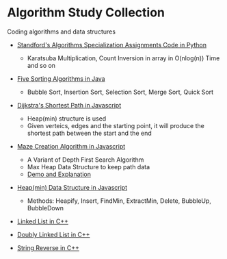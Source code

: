 # Algorithm Study Collection  
  
Coding algorithms and data structures  
  
- [Standford's Algorithms Specialization Assignments Code in Python](https://github.com/sijoonlee/algorithm_study/tree/master/Algorithm_Coursera)  
    - Karatsuba Multiplication, Count Inversion in array in O(nlog(n)) Time and so on  
  
- [Five Sorting Algorithms in Java](https://github.com/sijoonlee/algorithm_study/tree/master/sort)  
    - Bubble Sort, Insertion Sort, Selection Sort, Merge Sort, Quick Sort
  
- [Dijkstra's Shortest Path in Javascript](https://github.com/sijoonlee/algorithm_study/tree/master/Dijkstra-Shortest-Path)  
    - Heap(min) structure is used
    - Given verteics, edges and the starting point, it will produce the shortest path between the start and the end   
   
- [Maze Creation Algorithm in Javascript](https://github.com/sijoonlee/algorithm_study/tree/master/Create-Maze)  
    - A Variant of Depth First Search Algorithm  
    - Max Heap Data Structure to keep path data  
    - [Demo and Explanation](https://sijoonlee.github.io/algorithm-study/Create-Maze)  
  
- [Heap(min) Data Structure in Javascript](https://github.com/sijoonlee/algorithm_study/blob/master/Heap/Heap.js)  
    - Methods: Heapify, Insert, FindMin, ExtractMin, Delete, BubbleUp, BubbleDown  
  
- [Linked List in C++](https://github.com/sijoonlee/algorithm_study/tree/master/linked-list)  
  
- [Doubly Linked List in C++](https://github.com/sijoonlee/algorithm_study/tree/master/doubly-linked-list)    
  
- [String Reverse in C++](https://github.com/sijoonlee/algorithm_study/blob/master/reverseString/main.cpp)  

